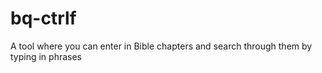 # bq-ctrlf
 A tool where you can enter in Bible chapters and search through them by typing in phrases
